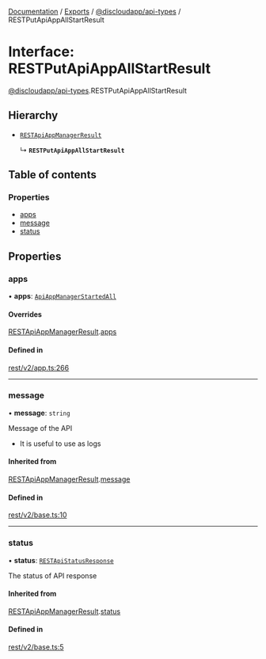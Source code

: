 [Documentation](../README.md) / [Exports](../modules.md) / [@discloudapp/api-types](../modules/discloudapp_api_types.md) / RESTPutApiAppAllStartResult

# Interface: RESTPutApiAppAllStartResult

[@discloudapp/api-types](../modules/discloudapp_api_types.md).RESTPutApiAppAllStartResult

## Hierarchy

- [`RESTApiAppManagerResult`](discloudapp_api_types.RESTApiAppManagerResult.md)

  ↳ **`RESTPutApiAppAllStartResult`**

## Table of contents

### Properties

- [apps](discloudapp_api_types.RESTPutApiAppAllStartResult.md#apps)
- [message](discloudapp_api_types.RESTPutApiAppAllStartResult.md#message)
- [status](discloudapp_api_types.RESTPutApiAppAllStartResult.md#status)

## Properties

### apps

• **apps**: [`ApiAppManagerStartedAll`](discloudapp_api_types.ApiAppManagerStartedAll.md)

#### Overrides

[RESTApiAppManagerResult](discloudapp_api_types.RESTApiAppManagerResult.md).[apps](discloudapp_api_types.RESTApiAppManagerResult.md#apps)

#### Defined in

[rest/v2/app.ts:266](https://github.com/discloud/discloud.app/blob/62751fe/packages/api-types/rest/v2/app.ts#L266)

___

### message

• **message**: `string`

Message of the API
- It is useful to use as logs

#### Inherited from

[RESTApiAppManagerResult](discloudapp_api_types.RESTApiAppManagerResult.md).[message](discloudapp_api_types.RESTApiAppManagerResult.md#message)

#### Defined in

[rest/v2/base.ts:10](https://github.com/discloud/discloud.app/blob/62751fe/packages/api-types/rest/v2/base.ts#L10)

___

### status

• **status**: [`RESTApiStatusResponse`](../modules/discloudapp_api_types.md#restapistatusresponse)

The status of API response

#### Inherited from

[RESTApiAppManagerResult](discloudapp_api_types.RESTApiAppManagerResult.md).[status](discloudapp_api_types.RESTApiAppManagerResult.md#status)

#### Defined in

[rest/v2/base.ts:5](https://github.com/discloud/discloud.app/blob/62751fe/packages/api-types/rest/v2/base.ts#L5)
